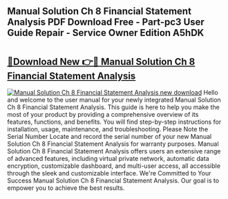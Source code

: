 ## Manual Solution Ch 8 Financial Statement Analysis PDF Download Free - Part-pc3 User Guide Repair - Service Owner Edition A5hDK

# <h2><a href="http://bc72555.oget.top/?id=Manual+Solution+Ch+8+Financial+Statement+Analysis">🔗Download New 👉🔴 Manual Solution Ch 8 Financial Statement Analysis</a></h2>

[![Manual Solution Ch 8 Financial Statement Analysis new download](https://i.imgur.com/5g1atiW.png)](http://bc72555.oget.top/?id=Manual+Solution+Ch+8+Financial+Statement+Analysis)
Hello and welcome to the user manual for your newly integrated Manual Solution Ch 8 Financial Statement Analysis. This guide is here to help you make the most of your product by providing a comprehensive overview of its features, functions, and benefits. You will find step-by-step instructions for installation, usage, maintenance, and troubleshooting. Please Note the Serial Number Locate and record the serial number of your new Manual Solution Ch 8 Financial Statement Analysis for warranty purposes. Manual Solution Ch 8 Financial Statement Analysis offers users an extensive range of advanced features, including virtual private network, automatic data encryption, customizable dashboard, and multi-user access, all accessible through the sleek and customizable interface. We're Committed to Your Success Manual Solution Ch 8 Financial Statement Analysis. Our goal is to empower you to achieve the best results.
